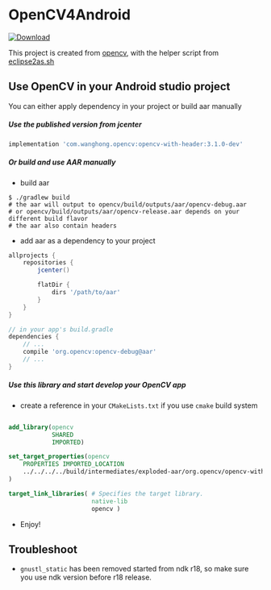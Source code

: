 OpenCV4Android
======

[ ![Download](https://api.bintray.com/packages/wanghonglin/maven/opencv-with-header/images/download.svg) ](https://bintray.com/wanghonglin/maven/opencv-with-header/_latestVersion)

This project is created from [opencv](https://github.com/opencv/opencv), with the helper script from [eclipse2as.sh](https://github.com/WanghongLin/miscellaneous/blob/master/tools/eclipse2as.sh)

Use OpenCV in your Android studio project
-----------------------------------------

You can either apply dependency in your project or build aar manually

##### Use the published version from jcenter
```groovy
implementation 'com.wanghong.opencv:opencv-with-header:3.1.0-dev'
```

##### Or build and use AAR manually

* build aar
```shell
$ ./gradlew build
# the aar will output to opencv/build/outputs/aar/opencv-debug.aar
# or opencv/build/outputs/aar/opencv-release.aar depends on your different build flavor
# the aar also contain headers
```

* add aar as a dependency to your project
```gradle
allprojects {
    repositories {
        jcenter()

        flatDir {
            dirs '/path/to/aar'
        }
    }
}

// in your app's build.gradle
dependencies {
    // ...
    compile 'org.opencv:opencv-debug@aar'
    // ...
}
```

##### Use this library and start develop your OpenCV app
* create a reference in your `CMakeLists.txt` if you use `cmake` build system

```cmake

add_library(opencv
            SHARED
            IMPORTED)

set_target_properties(opencv
    PROPERTIES IMPORTED_LOCATION
    ../../../../build/intermediates/exploded-aar/org.opencv/opencv-with-header-3.1.0-dev/jni/${ANDROID_ABI}/libopencv_java3.so
)

target_link_libraries( # Specifies the target library.
                       native-lib
                       opencv )
```

* Enjoy!

Troubleshoot
------------
* `gnustl_static` has been removed started from ndk r18, so make sure you use ndk version before r18 release.
